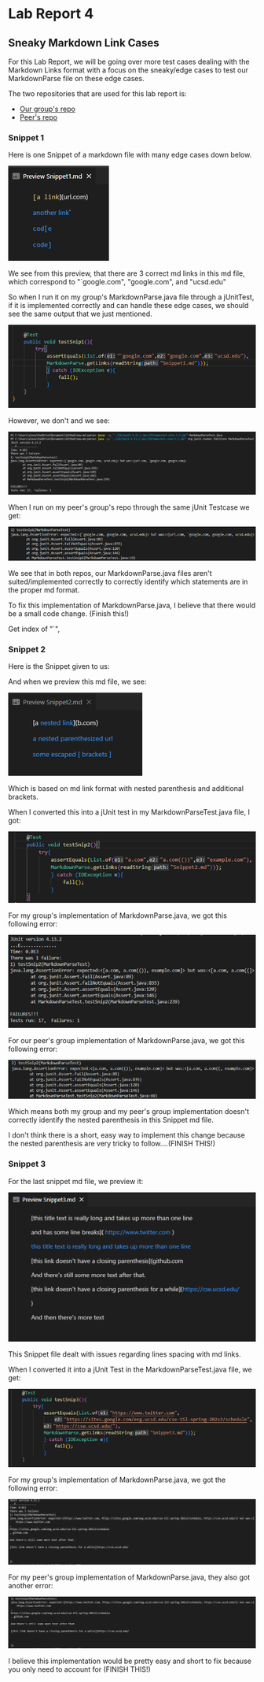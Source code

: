 # Lab Report 4
## Sneaky Markdown Link Cases

For this Lab Report, we will be going over more test cases dealing with the Markdown Links format with a focus on the sneaky/edge cases to test our MarkdownParse file on these edge cases.

The two repositories that are used for this lab report is:

* [Our group's repo](https://github.com/alexlee39/new-md-parse)
* [Peer's repo](https://github.com/alexlee39/Peer-Review-MdParse)

### Snippet 1

Here is one Snippet of a markdown file with many edge cases down below.

![SS](/labrep4ss/Snip1Preview.png)

We see from this preview, that there are 3 correct md links in this md file, which correspond to "`google.com", "google.com", and "ucsd.edu"

So when I run it on my group's MarkdownParse.java file through a jUnitTest, if it is implemented correctly and can handle these edge cases, we should see the same output that we just mentioned. 

![SS](/labrep4ss/MDParseSnip1TestCase.png)

However, we don't and we see:

![SS](/labrep4ss/Snip1Output.png)

When I run on my peer's group's repo through the same jUnit Testcase we get:

![SS](/labrep4ss/PeerSnip1Output.png)

We see that in both repos, our MarkdownParse.java files aren't suited/implemented correctly to correctly identify which statements are in the proper md format. 

To fix this implementation of MarkdownParse.java, I believe that there would be a small code change. (Finish this!)

Get index of "`", 

### Snippet 2

Here is the Snippet given to us:

And when we preview this md file, we see:

![SS](/labrep4ss/Snip2Preview.png)

Which is based on md link format with nested parenthesis and additional brackets.

When I converted this into a jUnit test in my MarkdownParseTest.java file, I got:

![SS](/labrep4ss/MDParseSnip2Testcase.png)

For my group's implementation of MarkdownParse.java, we got this following error:

![SS](/labrep4ss/Snip2Output.png)

For our peer's group implementation of MarkdownParse.java, we got this following error: 

![SS](/labrep4ss/PeerSnip2Output.png)

Which means both my group and my peer's group implementation doesn't correctly identify the nested parenthesis in this Snippet md file.

I don't think there is a short, easy way to implement this change because the nested parenthesis are very tricky to follow....(FINISH THIS!)
### Snippet 3

For the last snippet md file, we preview it:

![SS](/labrep4ss/Snip3Preview.png)

This Snippet file dealt with issues regarding lines spacing with md links.

When I converted it into a jUnit Test in the MarkdownParseTest.java file, we get:

![SS](/labrep4ss/MDParseSnip3Testcase.png)

For my group's implementation of MarkdownParse.java, we got the following error:

![SS](/labrep4ss/Snip3OutputSmall.png)

For my peer's group implementation of MarkdownParse.java, they also got another error:

![SS](/labrep4ss/PeerSnip3Output.png)

I believe this implementation would be pretty easy and short to fix because you only need to account for (FINISH THIS!)